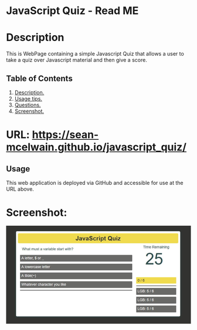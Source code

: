 # JavaScript Quiz - Read ME
<a name='description'></a>
# Description

This is WebPage containing a simple Javascript Quiz that allows a user to take a quiz over Javascript material and then give a score. 

## Table of Contents  
 1. [ Description. ](#description)   
 2. [ Usage tips. ](#usage)   
 4. [ Questions. ](#questions)  
 5. [ Screenshot. ](#screenshot) 

# URL: https://sean-mcelwain.github.io/javascript_quiz/

 <a name='usage'></a>
 ## Usage 
This web application is deployed via GitHub and accessible for use at the URL above.

# Screenshot:

![Screenshot](https://github.com/sean-mcelwain/javascript_quiz/blob/main/assets/screenshot.jpg)


